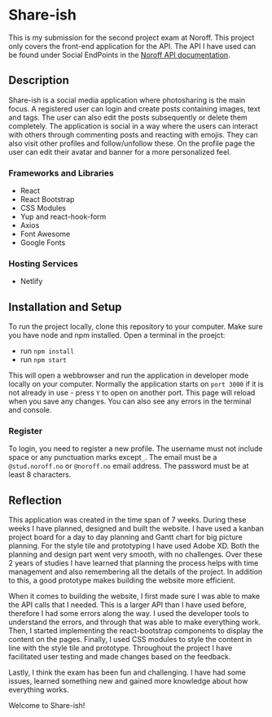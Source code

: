 # Share-ish
This is my submission for the second project exam at Noroff. This project only covers the front-end application for the API. The API I have used can be found under Social EndPoints in the [Noroff API documentation](https://noroff-api-docs.netlify.app/). 

## Description
Share-ish is a social media application where photosharing is the main focus. A registered user can login and create posts containing images, text and tags. The user can also edit the posts subsequently or delete them completely. The application is social in a way where the users can interact with others through commenting posts and reacting with emojis. They can also visit other profiles and follow/unfollow these. On the profile page the user can edit their avatar and banner for a more personalized feel.  

### Frameworks and Libraries

- React
- React Bootstrap
- CSS Modules
- Yup and react-hook-form
- Axios
- Font Awesome
- Google Fonts

### Hosting Services

- Netlify

## Installation and Setup
To run the project locally, clone this repository to your computer. Make sure you have node and npm installed. Open a terminal in the proejct:

- run `npm install` 
- run `npm start` 
 
This will open a webbrowser and run the application in developer mode locally on your computer. Normally the application starts on `port 3000` if it is not already in use - press `Y` to open on another port. This page will reload when you save any changes. You can also see any errors in the terminal and console. 

### Register

To login, you need to register a new profile. The username must not include space or any punctuation marks except`_`. The email must be a `@stud.noroff.no` or `@noroff.no` email address. The password must be at least 8 characters. 

## Reflection

This application was created in the time span of 7 weeks. During these weeks I have planned, designed and built the website. I have used a kanban project board for a day to day planning and Gantt chart for big picture planning. For the style tile and prototyping I have used Adobe XD. Both the planning and design part went very smooth, with no challenges. Over these 2 years of studies I have learned that planning the process helps with time management and also remembering all the details of the project. In addition to this, a good prototype makes building the website more efficient. 

When it comes to building the website, I first made sure I was able to make the API calls that I needed. This is a larger API than I have used before, therefore I had some errors along the way. I used the developer tools to understand the errors, and through that was able to make everything work. Then, I started implementing the react-bootstrap components to display the content on the pages. Finally, I used CSS modules to style the content in line with the style tile and prototype. Throughout the project I have facilitated user testing and made changes based on the feedback.   

Lastly, I think the exam has been fun and challenging. I have had some issues, learned something new and gained more knowledge about how everything works. 

Welcome to Share-ish! 
